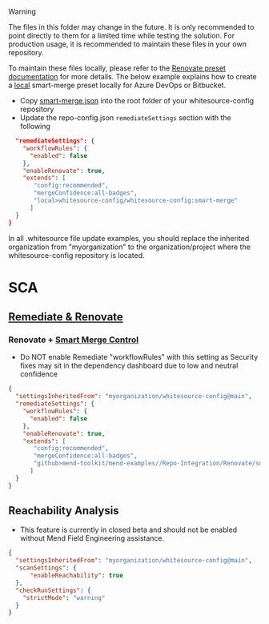 > [!Warning]  
The files in this folder may change in the future.  It is only recommended to point directly to them for a limited time while testing the solution.  For production usage, it is recommended to maintain these files in your own repository.  


To maintain these files locally, please refer to the [Renovate preset documentation](https://docs.renovatebot.com/config-presets/) for more details.  The below example explains how to create a [local](https://docs.renovatebot.com/config-presets/#local-presets) smart-merge preset locally for Azure DevOps or Bitbucket.
- Copy [smart-merge.json](./smart-merge.json) into the root folder of your whitesource-config repository
- Update the repo-config.json ```remediateSettings``` section with the following
```json
  "remediateSettings": {
    "workflowRules": {
      "enabled": false
    },
    "enableRenovate": true,
    "extends": [
       "config:recommended",
       "mergeConfidence:all-badges",
       "local>whitesource-config/whitesource-config:smart-merge"
      ]
  }
}
```

In all .whitesource file update examples, you should replace the inherited organization from "myorganization" to the organization/project where the whitesource-config repository is located.

# SCA
## [Remediate & Renovate](https://docs.mend.io/bundle/integrations/page/mend_remediate_and_renovate.html)

### Renovate + [Smart Merge Control](https://docs.mend.io/bundle/integrations/page/boost_your_pull_request_confidence_using_mend_renovate_s_smart_merge_control.html)
- Do NOT enable Remediate "workflowRules" with this setting as Security fixes may sit in the dependency dashboard due to low and neutral confidence
```json
{
  "settingsInheritedFrom": "myorganization/whitesource-config@main",
  "remediateSettings": {
    "workflowRules": {
      "enabled": false
    },
    "enableRenovate": true,
    "extends": [
       "config:recommended",
       "mergeConfidence:all-badges",
       "github>mend-toolkit/mend-examples//Repo-Integration/Renovate/smart-merge"
      ]
  }
}
```
## Reachability Analysis
- This feature is currently in closed beta and should not be enabled without Mend Field Engineering assistance.
```json
{
  "settingsInheritedFrom": "myorganization/whitesource-config@main",
  "scanSettings": {
      "enableReachability": true
  },
  "checkRunSettings": {
    "strictMode": "warning"
  }
}
```